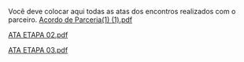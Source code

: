 Você deve colocar aqui todas as atas dos encontros realizados com o parceiro.
[Acordo de Parceria(1) (1).pdf](https://github.com/ICEI-PUC-Minas-PMV-ADS/pmv-ads-2023-2-e5-proj-empext-t1-pmv-ads-2023-2-e5-proj-controledzoon/files/12678180/Acordo.de.Parceria.1.1.pdf)

[ATA ETAPA 02.pdf](https://github.com/ICEI-PUC-Minas-PMV-ADS/pmv-ads-2023-2-e5-proj-empext-t1-pmv-ads-2023-2-e5-proj-controledzoon/files/13199242/ATA.ETAPA.02.pdf)

[ATA ETAPA 03.pdf](https://github.com/ICEI-PUC-Minas-PMV-ADS/pmv-ads-2023-2-e5-proj-empext-t1-pmv-ads-2023-2-e5-proj-controledzoon/files/13199243/ATA.ETAPA.03.pdf)

